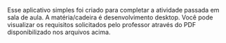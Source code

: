Esse aplicativo simples foi criado para completar a atividade passada em sala de aula. A matéria/cadeira é desenvolvimento desktop.
Você pode visualizar os requisitos solicitados pelo professor através do PDF disponibilizado nos arquivos acima.
